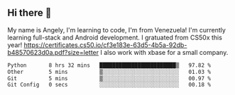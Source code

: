 ## Hi there 👋
My name is Angely, I'm learning to code, I'm from Venezuela!
I'm currently learning full-stack and Android development.
I gratuated from CS50x this year! https://certificates.cs50.io/cf3e183e-63d5-4b5a-92db-b48570623d0a.pdf?size=letter
I also work with xbase for a small company.

 <!--START_SECTION:waka-->

```txt
Python       8 hrs 32 mins   ████████████████████████▒   97.82 %
Other        5 mins          ▒░░░░░░░░░░░░░░░░░░░░░░░░   01.03 %
Git          5 mins          ▒░░░░░░░░░░░░░░░░░░░░░░░░   00.97 %
Git Config   0 secs          ░░░░░░░░░░░░░░░░░░░░░░░░░   00.18 %
```

<!--END_SECTION:waka-->
<!--
**angelycontrerasr/angelycontrerasr** is a ✨ _special_ ✨ repository because its `README.md` (this file) appears on your GitHub profile.

Here are some ideas to get you started:

- 🔭 I’m currently working on ...
- 🌱 I’m currently learning ...
- 👯 I’m looking to collaborate on ...
- 🤔 I’m looking for help with ...
- 💬 Ask me about ...
- 📫 How to reach me: ...
- 😄 Pronouns: ...
- ⚡ Fun fact: ...
-->
